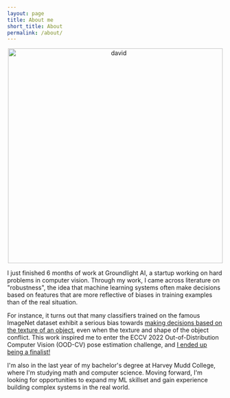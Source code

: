 ```yaml
---
layout: page
title: About me
short_title: About
permalink: /about/
---
```

<center>
<img src="../assets/hikingprofile.jpg" alt="david" height="500">
</center>

I just finished 6 months of work at Groundlight AI, a startup working on hard problems in computer vision. Through my work, I came across literature on "robustness", the idea that 
machine learning systems often make decisions based on features that are more reflective of biases in training examples
than of the real situation. 

For instance, it turns out that many classifiers trained on the famous ImageNet dataset exhibit a serious 
bias towards [making decisions based on the texture of an object](https://arxiv.org/pdf/1811.12231.pdf), 
even when the texture and shape of the object conflict. This work inspired me to enter the ECCV 2022 Out-of-Distribution Computer Vision
(OOD-CV) pose estimation challenge, and [I ended up being a finalist!](https://codalab.lisn.upsaclay.fr/competitions/6783#results)

I'm also in the last year of my bachelor's degree at Harvey Mudd College, where I'm studying math and computer science. Moving forward, 
I'm looking for opportunities to expand my ML skillset and gain experience building complex systems in the real world. 
